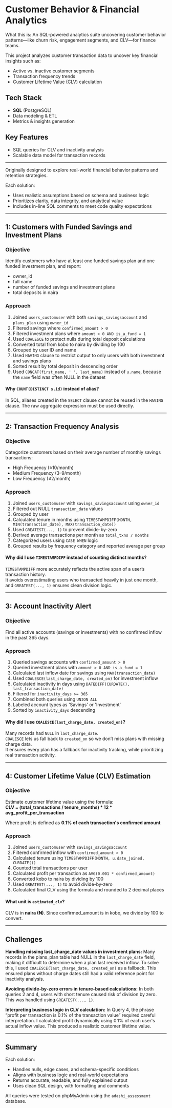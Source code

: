 # Customer Behavior & Financial Analytics

What this is: An SQL-powered analytics suite uncovering customer behavior patterns—like churn risk, engagement segments, and CLV—for finance teams.

This project analyzes customer transaction data to uncover key financial insights such as:

- Active vs. inactive customer segments
- Transaction frequency trends
- Customer Lifetime Value (CLV) calculation

## Tech Stack
- **SQL** (PostgreSQL)
- Data modeling & ETL
- Metrics & insights generation

## Key Features
- SQL queries for CLV and inactivity analysis
- Scalable data model for transaction records

---

Originally designed to explore real-world financial behavior patterns and retention strategies.


Each solution:

- Uses realistic assumptions based on schema and business logic  
- Prioritizes clarity, data integrity, and analytical value  
- Includes in-line SQL comments to meet code quality expectations  

---

## 1: Customers with Funded Savings and Investment Plans

### Objective

Identify customers who have at least one funded savings plan and one funded investment plan, and report:

- owner_id  
- full name  
- number of funded savings and investment plans  
- total deposits in naira

### Approach

1. Joined `users_customuser` with both `savings_savingsaccount` and `plans_plan` using `owner_id`
2. Filtered savings where `confirmed_amount > 0`  
3. Filtered investment plans where `amount > 0 AND is_a_fund = 1`  
4. Used `COALESCE` to protect nulls during total deposit calculations  
5. Converted total from kobo to naira by dividing by 100  
6. Grouped by user ID and name  
7. Used `HAVING` clause to restrict output to only users with both investment and savings plans  
8. Sorted result by total deposit in descending order  
9. Used `CONCAT(first_name, ' ', last_name)` instead of `u.name`, because the `name` field was often NULL in the dataset

#### Why `COUNT(DISTINCT s.id)` instead of alias?

In SQL, aliases created in the `SELECT` clause cannot be reused in the `HAVING` clause. The raw aggregate expression must be used directly.

---

## 2: Transaction Frequency Analysis

### Objective

Categorize customers based on their average number of monthly savings transactions:

- High Frequency (≥10/month)  
- Medium Frequency (3–9/month)  
- Low Frequency (≤2/month)

### Approach

1. Joined `users_customuser` with `savings_savingsaccount` using `owner_id`  
2. Filtered out NULL `transaction_date` values  
3. Grouped by user  
4. Calculated tenure in months using `TIMESTAMPDIFF(MONTH, MIN(transaction_date), MAX(transaction_date))`  
5. Used `GREATEST(..., 1)` to prevent divide-by-zero  
6. Derived average transactions per month as `total_txns / months`  
7. Categorized users using `CASE WHEN` logic  
8. Grouped results by frequency category and reported average per group

#### Why did I use `TIMESTAMPDIFF` instead of counting distinct months?

`TIMESTAMPDIFF` more accurately reflects the active span of a user’s transaction history.  
It avoids overestimating users who transacted heavily in just one month, and `GREATEST(..., 1)` ensures clean division logic.

---

## 3: Account Inactivity Alert

### Objective

Find all active accounts (savings or investments) with no confirmed inflow in the past 365 days.

### Approach

1. Queried savings accounts with `confirmed_amount > 0`  
2. Queried investment plans with `amount > 0 AND is_a_fund = 1`  
3. Calculated last inflow date for savings using `MAX(transaction_date)`  
4. Used `COALESCE(last_charge_date, created_on)` for investment inflow  
5. Calculated inactivity in days using `DATEDIFF(CURDATE(), last_transaction_date)`  
6. Filtered for `inactivity_days >= 365`  
7. Combined both queries using `UNION ALL`  
8. Labeled account types as 'Savings' or 'Investment'  
9. Sorted by `inactivity_days` descending

#### Why did I use `COALESCE(last_charge_date, created_on)`?

Many records had `NULL` in `last_charge_date`.  
`COALESCE` lets us fall back to `created_on` so we don’t miss plans with missing charge data.  
It ensures every plan has a fallback for inactivity tracking, while prioritizing real transaction activity.

---

## 4: Customer Lifetime Value (CLV) Estimation

### Objective

Estimate customer lifetime value using the formula:  
**CLV = (total_transactions / tenure_months) * 12 * avg_profit_per_transaction**

Where profit is defined as **0.1% of each transaction's confirmed amount**

### Approach

1. Joined `users_customuser` with `savings_savingsaccount`  
2. Filtered confirmed inflow with `confirmed_amount > 0`  
3. Calculated tenure using `TIMESTAMPDIFF(MONTH, u.date_joined, CURDATE())`  
4. Counted total transactions per user  
5. Calculated profit per transaction as `AVG(0.001 * confirmed_amount)`  
6. Converted kobo to naira by dividing by 100  
7. Used `GREATEST(..., 1)` to avoid divide-by-zero  
8. Calculated final CLV using the formula and rounded to 2 decimal places

#### What unit is `estimated_clv`?

CLV is in **naira (₦)**. Since confirmed_amount is in kobo, we divide by 100 to convert.

---
## Challenges

**Handling missing last_charge_date values in investment plans:**
Many records in the plans_plan table had NULL in the `last_charge_date` field, making it difficult to determine when a plan last received inflow. To solve this, I used `COALESCE(last_charge_date, created_on)` as a fallback. This ensured plans without charge dates still had a valid reference point for inactivity analysis.

**Avoiding divide-by-zero errors in tenure-based calculations:**
In both queries 2 and 4, users with short tenure caused risk of division by zero. This was handled using `GREATEST(..., 1)`.


**Interpreting business logic in CLV calculation:**
In Query 4, the phrase “profit per transaction is 0.1% of the transaction value” required careful interpretation. I calculated profit dynamically using 0.1% of each user's actual inflow value. This produced a realistic customer lifetime value.

---

## Summary

Each solution:

- Handles nulls, edge cases, and schema-specific conditions  
- Aligns with business logic and real-world expectations  
- Returns accurate, readable, and fully explained output  
- Uses clean SQL design, with formatting and comments  

All queries were tested on phpMyAdmin using the `adashi_assessment` database.

